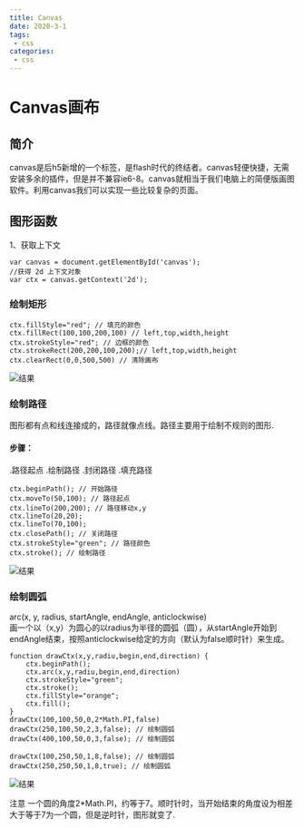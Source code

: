 ```yaml
---
title: Canvas
date: 2020-3-1
tags:
 - css
categories: 
 - css
---
```


# Canvas画布

## 简介
canvas是后h5新增的一个标签，是flash时代的终结者。canvas轻便快捷，无需安装多余的插件，但是并不兼容ie6-8。canvas就相当于我们电脑上的简便版画图软件。利用canvas我们可以实现一些比较复杂的页面。

## 图形函数
1、获取上下文

```
var canvas = document.getElementById('canvas');
//获得 2d 上下文对象
var ctx = canvas.getContext('2d');
```

### 绘制矩形
```
ctx.fillStyle="red"; // 填充的颜色
ctx.fillRect(100,100,200,100) // left,top,width,height
ctx.strokeStyle="red"; // 边框的颜色
ctx.strokeRect(200,200,100,200);// left,top,width,height
ctx.clearRect(0,0,500,500) // 清除画布
```
![结果](/img/canvas/rect.jpg)

### 绘制路径
图形都有点和线连接成的，路径就像点线。路径主要用于绘制不规则的图形.  
#### 步骤：
.路径起点
.绘制路径
.封闭路径
.填充路径

```
ctx.beginPath(); // 开始路径
ctx.moveTo(50,100); // 路径起点
ctx.lineTo(200,200); // 路径移动x,y
ctx.lineTo(20,20);
ctx.lineTo(70,100);
ctx.closePath(); // 关闭路径
ctx.strokeStyle="green"; // 路径颜色
ctx.stroke(); // 绘制路径
```
![结果](/img/canvas/path.png)

### 绘制圆弧
arc(x, y, radius, startAngle, endAngle, anticlockwise)  
画一个以（x,y）为圆心的以radius为半径的圆弧（圆），从startAngle开始到endAngle结束，按照anticlockwise给定的方向（默认为false顺时针）来生成。
```
function drawCtx(x,y,radiu,begin,end,direction) {
    ctx.beginPath();
    ctx.arc(x,y,radiu,begin,end,direction)
    ctx.strokeStyle="green";
    ctx.stroke();
    ctx.fillStyle="orange";
    ctx.fill();
}
drawCtx(100,100,50,0,2*Math.PI,false)
drawCtx(250,100,50,2,3,false); // 绘制圆弧
drawCtx(400,100,50,0,3,false); // 绘制圆弧

drawCtx(100,250,50,1,8,false); // 绘制圆弧
drawCtx(250,250,50,1,8,true); // 绘制圆弧
```
![结果](/img/canvas/arc.png)

注意
一个圆的角度2*Math.PI，约等于7。顺时针时，当开始结束的角度设为相差大于等于7为一个圆，但是逆时针，图形就变了.